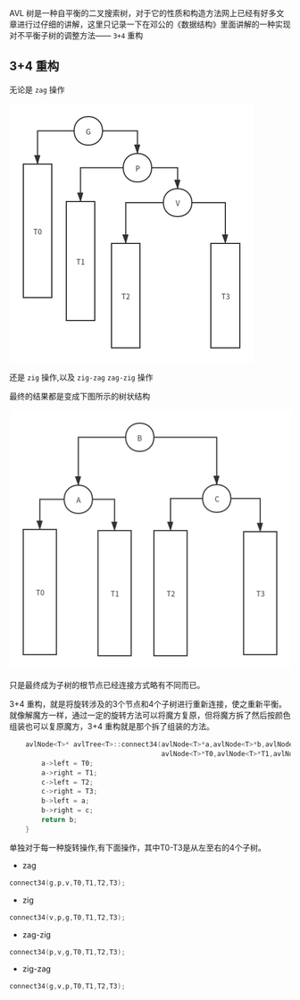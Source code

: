 AVL 树是一种自平衡的二叉搜索树，对于它的性质和构造方法网上已经有好多文章进行过仔细的讲解，这里只记录一下在邓公的《数据结构》里面讲解的一种实现对不平衡子树的调整方法—— `3+4`  重构

## 3+4 重构

无论是 `zag` 操作

![zag](./images/zag.png)

还是 `zig` 操作,以及 `zig-zag` `zag-zig` 操作

最终的结果都是变成下图所示的树状结构

![Result](./images/AVLTree.png)

只是最终成为子树的根节点已经连接方式略有不同而已。

3+4 重构，就是将旋转涉及的3个节点和4个子树进行重新连接，使之重新平衡。就像解魔方一样，通过一定的旋转方法可以将魔方复原，但将魔方拆了然后按颜色组装也可以复原魔方，3+4 重构就是那个拆了组装的方法。

```c++
    avlNode<T>* avlTree<T>::connect34(avlNode<T>*a,avlNode<T>*b,avlNode<T>*c,
                                      avlNode<T>*T0,avlNode<T>*T1,avlNode<T>*T2,avlNode<T>*T3){
        a->left = T0;
        a->right = T1;
        c->left = T2;
        c->right = T3;
        b->left = a;
        b->right = c;
        return b;
    }
```

单独对于每一种旋转操作,有下面操作，其中T0-T3是从左至右的4个子树。
- zag

```c++
connect34(g,p,v,T0,T1,T2,T3);
```

- zig

```c++
connect34(v,p,g,T0,T1,T2,T3);
```

- zag-zig

```c++
connect34(p,v,g,T0,T1,T2,T3);
```

- zig-zag

```c++
connect34(g,v,p,T0,T1,T2,T3);
```


